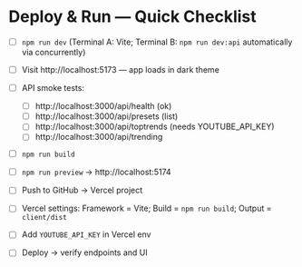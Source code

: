 # Deploy & Run — Quick Checklist

- [ ] `npm run dev` (Terminal A: Vite; Terminal B: `npm run dev:api` automatically via concurrently)
- [ ] Visit http://localhost:5173 — app loads in dark theme
- [ ] API smoke tests:
    - [ ] http://localhost:3000/api/health (ok)
    - [ ] http://localhost:3000/api/presets (list)
    - [ ] http://localhost:3000/api/toptrends (needs YOUTUBE_API_KEY)
    - [ ] http://localhost:3000/api/trending
- [ ] `npm run build`
- [ ] `npm run preview` → http://localhost:5174
- [ ] Push to GitHub → Vercel project
- [ ] Vercel settings: Framework = Vite; Build = `npm run build`; Output = `client/dist`
- [ ] Add `YOUTUBE_API_KEY` in Vercel env
- [ ] Deploy → verify endpoints and UI
 